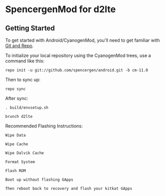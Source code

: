 SpencergenMod for d2lte
=======================

Getting Started
---------------

To get started with Android/CyanogenMod, you'll need to get
familiar with [Git and Repo](http://source.android.com/source/using-repo.html).

To initialize your local repository using the CyanogenMod trees, use a command like this:

    repo init -u git://github.com/spencergen/android.git -b cm-11.0

Then to sync up:

    repo sync
    
After sync:

    . build/envsetup.sh
    
    brunch d2lte



Recommended Flashing Instructions:

    Wipe Data
    
    Wipe Cache
    
    Wipe Dalvik Cache
    
    Format System
    
    Flash ROM
    
    Boot up without flashing GApps
    
    Then reboot back to recovery and flash your kitkat GApps
